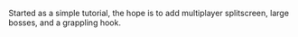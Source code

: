 Started as a simple tutorial, the hope is to add multiplayer splitscreen, large bosses, and a grappling hook.

